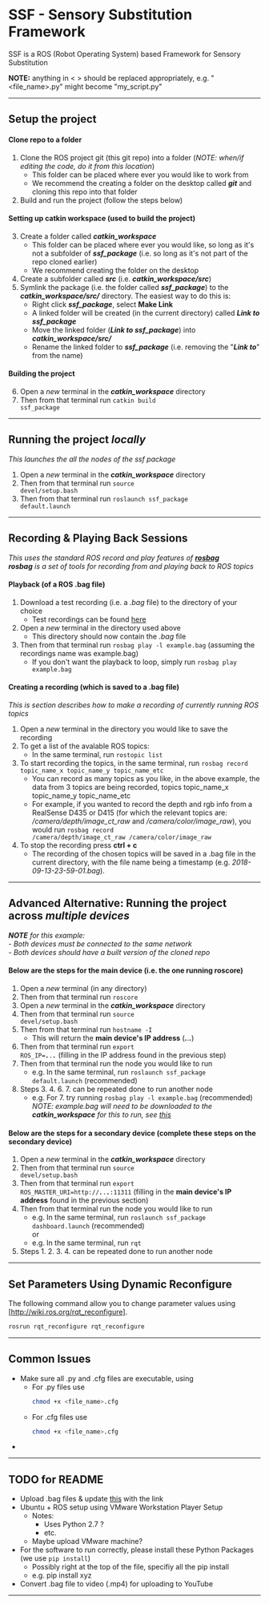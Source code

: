 # SSF - Sensory Substitution Framework
SSF is a ROS (Robot Operating System) based Framework for Sensory Substitution

**NOTE:** anything in < > should be replaced appropriately, e.g. "<file_name>.py" might become "my_script.py"

---

## Setup the project

#### Clone repo to a folder

1. Clone the ROS project git (this git repo) into a folder (*NOTE: when/if editing the code, do it from this location*)
    - This folder can be placed where ever you would like to work from
    - We recommend the creating a folder on the desktop called ***git*** and cloning this repo into that folder
2. Build and run the project (follow the steps below)


#### Setting up catkin workspace (used to build the project)

3. Create a folder called ***catkin_workspace***
    - This folder can be placed where ever you would like, so long as it's not a subfolder of ***ssf_package*** (i.e. so long as it's not part of the repo cloned earlier)
    - We recommend creating the folder on the desktop
4. Create a subfolder called ***src*** (i.e. ***catkin_workspace/src***)
5. Symlink the package (i.e. the folder called ***ssf_package***) to the ***catkin_workspace/src/*** directory. The easiest way to do this is:
    - Right click ***ssf_package***, select **Make Link**
    - A linked folder will be created (in the current directory) called ***Link to ssf_package***
    - Move the linked folder (***Link to ssf_package***) into ***catkin_workspace/src/***
    - Rename the linked folder to ***ssf_package*** (i.e. removing the "***Link to***" from the name)

#### Building the project

6. Open a *new* terminal in the ***catkin_workspace*** directory
7. Then from that terminal run <code>catkin build ssf_package</code>

---

## Running the project *locally*

*This launches the all the nodes of the ssf package*

1. Open a *new* terminal in the ***catkin_workspace*** directory
2. Then from that terminal run <code>source devel/setup.bash</code>
3. Then from that terminal run <code>roslaunch ssf_package default.launch</code>

---

## Recording & Playing Back Sessions

*This uses the standard ROS record and play features of [**rosbag**](http://wiki.ros.org/rosbag/Commandline)*<br>
***rosbag** is a set of tools for recording from and playing back to ROS topics*

#### <a name="playback"></a>Playback (of a ROS .bag file)
1. Download a test recording (i.e. a *.bag* file) to the directory of your choice
    - Test recordings can be found [here](https://www.google.com/search?q=Searching+for+test+.bag+recordings...Sorry%2C+I+still+need+upload+those...)
2. Open a *new* terminal in the directory used above
    - This directory should now contain the *.bag* file
3. Then from that terminal run <code>rosbag play -l example.bag</code> (assuming the recordings name was example.bag)
    - If you don't want the playback to loop, simply run <code>rosbag play example.bag</code>

#### Creating a recording (which is saved to a .bag file)
*This is section describes how to make a recording of currently running ROS topics*

1. Open a *new* terminal in the directory you would like to save the recording
2. To get a list of the avalable ROS topics:
    - In the same terminal, run <code>rostopic list</code>
3. To start recording the topics, in the same terminal, run <code>rosbag record topic_name_x topic_name_y topic_name_etc</code>
    - You can record as many topics as you like, in the above example, the data from 3 topics are being recorded, topics topic_name_x topic_name_y topic_name_etc
    - For example, if you wanted to record the depth and rgb info from a RealSense D435 or D415 (for which the relevant topics are: */camera/depth/image_ct_raw* and */camera/color/image_raw*), you would run <code>rosbag record /camera/depth/image_ct_raw /camera/color/image_raw</code>
4. To stop the recording press **ctrl + c**
    - The recording of the chosen topics will be saved in a .bag file in the current directory, with the file name being a timestamp (e.g. *2018-09-13-23-59-01.bag*).

***

## **Advanced Alternative:** Running the project across *multiple devices*

***NOTE** for this example:*<br>
*- Both devices must be connected to the same network*<br>
*- Both devices should have a built version of the cloned repo*

#### Below are the steps for the main device (i.e. the one running roscore)

1. Open a *new* terminal (in any directory)
2. Then from that terminal run <code>roscore</code>
3. Open a *new* terminal in the ***catkin_workspace*** directory
4. Then from that terminal run <code>source devel/setup.bash</code>
5. Then from that terminal run <code>hostname -I</code>
    - This will return the **main device's IP address** (___.___.___.___)
6. Then from that terminal run <code>export ROS_IP=___.___.___.___</code> (filling in the IP address found in the previous step)
7. Then from that terminal run the node you would like to run
    - e.g. In the same terminal, run <code>roslaunch ssf_package default.launch</code> (recommended)
8. Steps 3. 4. 6. 7. can be repeated done to run another node
    - e.g. For 7. try running <code>rosbag play -l example.bag</code> (recommended) *NOTE: example.bag will need to be downloaded to the **catkin_workspace** for this to run, see [this](#playback)*

#### Below are the steps for a secondary device (complete these steps on the secondary device)

1. Open a *new* terminal in the ***catkin_workspace*** directory
2. Then from that terminal run <code>source devel/setup.bash</code>
3. Then from that terminal run <code>export ROS_MASTER_URI=http://___.___.___.___:11311</code> (filling in the **main device's IP address** found in the previous section)
4. Then from that terminal run the node you would like to run
    - e.g. In the same terminal, run <code>roslaunch ssf_package dashboard.launch</code> (recommended)
    <br>or
    - e.g. In the same terminal, run <code>rqt</code>
5. Steps 1. 2. 3. 4. can be repeated done to run another node

---

## Set Parameters Using Dynamic Reconfigure
The following command allow you to change parameter values using [http://wiki.ros.org/rqt_reconfigure].
```bash
rosrun rqt_reconfigure rqt_reconfigure
```
---

## Common Issues
* Make sure all .py and .cfg files are executable, using
    * For .py files use
        ```bash
        chmod +x <file_name>.cfg
        ```
    * For .cfg files use
        ```bash
        chmod +x <file_name>.cfg
        ```
*
---

## TODO for README
- Upload .bag files & update [this](#playback) with the link
- Ubuntu + ROS setup using VMware Workstation Player Setup
    - Notes:
        - Uses Python 2.7 ?
        - etc.
    - Maybe upload VMware machine?
- For the software to run correctly, please install these Python Packages (we use <code>pip install</code>)
    - Possibly right at the top of the file, specifiy all the pip install
    - e.g. pip install xyz
- Convert .bag file to video (.mp4) for uploading to YouTube

---